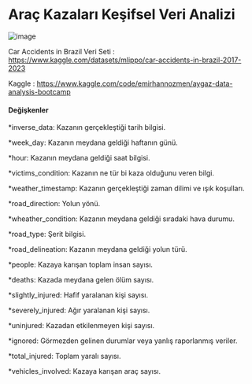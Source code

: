 # Araç Kazaları Keşifsel Veri Analizi

![image](https://ibb.co/5691L1j)

Car Accidents in Brazil Veri Seti : https://www.kaggle.com/datasets/mlippo/car-accidents-in-brazil-2017-2023

Kaggle : https://www.kaggle.com/code/emirhannozmen/aygaz-data-analysis-bootcamp



#### Değişkenler

*inverse_data: Kazanın gerçekleştiği tarih bilgisi.

*week_day: Kazanın meydana geldiği haftanın günü.

*hour: Kazanın meydana geldiği saat bilgisi.

*victims_condition: Kazanın ne tür bi kaza olduğunu veren bilgi.

*weather_timestamp: Kazanın gerçekleştiği zaman dilimi ve ışık koşulları.

*road_direction: Yolun yönü.

*wheather_condition: Kazanın meydana geldiği sıradaki hava durumu.

*road_type: Şerit bilgisi.

*road_delineation: Kazanın meydana geldiği yolun türü.

*people: Kazaya karışan toplam insan sayısı.

*deaths: Kazada meydana gelen ölüm sayısı.

*slightly_injured: Hafif yaralanan kişi sayısı.

*severely_injured: Ağır yaralanan kişi sayısı.

*uninjured: Kazadan etkilenmeyen kişi sayısı.

*ignored: Görmezden gelinen durumlar veya yanlış raporlanmış veriler.

*total_injured: Toplam yaralı sayısı.

*vehicles_involved: Kazaya karışan araç sayısı.

